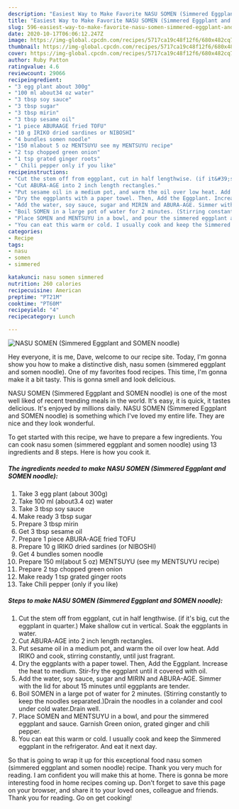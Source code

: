 ```yaml
---
description: "Easiest Way to Make Favorite NASU SOMEN (Simmered Eggplant and SOMEN noodle)"
title: "Easiest Way to Make Favorite NASU SOMEN (Simmered Eggplant and SOMEN noodle)"
slug: 596-easiest-way-to-make-favorite-nasu-somen-simmered-eggplant-and-somen-noodle
date: 2020-10-17T06:06:12.247Z
image: https://img-global.cpcdn.com/recipes/5717ca19c48f12f6/680x482cq70/nasu-somen-simmered-eggplant-and-somen-noodle-recipe-main-photo.jpg
thumbnail: https://img-global.cpcdn.com/recipes/5717ca19c48f12f6/680x482cq70/nasu-somen-simmered-eggplant-and-somen-noodle-recipe-main-photo.jpg
cover: https://img-global.cpcdn.com/recipes/5717ca19c48f12f6/680x482cq70/nasu-somen-simmered-eggplant-and-somen-noodle-recipe-main-photo.jpg
author: Ruby Patton
ratingvalue: 4.6
reviewcount: 29066
recipeingredient:
- "3 egg plant about 300g"
- "100 ml about34 oz water"
- "3 tbsp soy sauce"
- "3 tbsp sugar"
- "3 tbsp mirin"
- "3 tbsp sesame oil"
- "1 piece ABURAAGE fried TOFU"
- "10 g IRIKO dried sardines or NIBOSHI"
- "4 bundles somen noodle"
- "150 mlabout 5 oz MENTSUYU see my MENTSUYU recipe"
- "2 tsp chopped green onion"
- "1 tsp grated ginger roots"
- " Chili pepper only if you like"
recipeinstructions:
- "Cut the stem off from eggplant, cut in half lengthwise. (if it&#39;s big, cut the eggplant in quarter.) Make shallow cut in vertical. Soak the eggplants in water."
- "Cut ABURA-AGE into 2 inch length rectangles."
- "Put sesame oil in a medium pot, and warm the oil over low heat. Add IRIKO and cook, stirring constantly, until just fragrant."
- "Dry the eggplants with a paper towel. Then, Add the Eggplant. Increase the heat to medium. Stir-fry the eggplant until it covered with oil."
- "Add the water, soy sauce, sugar and MIRIN and ABURA-AGE. Simmer with the lid for about 15 minutes until eggplants are tender."
- "Boil SOMEN in a large pot of water for 2 minutes. (Stirring constantly to keep the noodles separated.)Drain the noodles in a colander and cool under cold water.Drain well."
- "Place SOMEN and MENTSUYU in a bowl, and pour the simmered eggplant and sauce. Garnish Green onion, grated ginger and chili pepper."
- "You can eat this warm or cold. I usually cook and keep the Simmered eggplant in the refrigerator. And eat it next day."
categories:
- Recipe
tags:
- nasu
- somen
- simmered

katakunci: nasu somen simmered 
nutrition: 260 calories
recipecuisine: American
preptime: "PT21M"
cooktime: "PT60M"
recipeyield: "4"
recipecategory: Lunch

---
```



![NASU SOMEN (Simmered Eggplant and SOMEN noodle)](https://img-global.cpcdn.com/recipes/5717ca19c48f12f6/680x482cq70/nasu-somen-simmered-eggplant-and-somen-noodle-recipe-main-photo.jpg)

Hey everyone, it is me, Dave, welcome to our recipe site. Today, I'm gonna show you how to make a distinctive dish, nasu somen (simmered eggplant and somen noodle). One of my favorites food recipes. This time, I'm gonna make it a bit tasty. This is gonna smell and look delicious.



NASU SOMEN (Simmered Eggplant and SOMEN noodle) is one of the most well liked of recent trending meals in the world. It's easy, it is quick, it tastes delicious. It's enjoyed by millions daily. NASU SOMEN (Simmered Eggplant and SOMEN noodle) is something which I've loved my entire life. They are nice and they look wonderful.


To get started with this recipe, we have to prepare a few ingredients. You can cook nasu somen (simmered eggplant and somen noodle) using 13 ingredients and 8 steps. Here is how you cook it.

<!--inarticleads1-->

##### The ingredients needed to make NASU SOMEN (Simmered Eggplant and SOMEN noodle):

1. Take 3 egg plant (about 300g)
1. Take 100 ml (about3.4 oz) water
1. Take 3 tbsp soy sauce
1. Make ready 3 tbsp sugar
1. Prepare 3 tbsp mirin
1. Get 3 tbsp sesame oil
1. Prepare 1 piece ABURA-AGE fried TOFU
1. Prepare 10 g IRIKO dried sardines (or NIBOSHI)
1. Get 4 bundles somen noodle
1. Prepare 150 ml(about 5 oz) MENTSUYU (see my MENTSUYU recipe)
1. Prepare 2 tsp chopped green onion
1. Make ready 1 tsp grated ginger roots
1. Take  Chili pepper (only if you like)




<!--inarticleads2-->

##### Steps to make NASU SOMEN (Simmered Eggplant and SOMEN noodle):

1. Cut the stem off from eggplant, cut in half lengthwise. (if it&#39;s big, cut the eggplant in quarter.) Make shallow cut in vertical. Soak the eggplants in water.
1. Cut ABURA-AGE into 2 inch length rectangles.
1. Put sesame oil in a medium pot, and warm the oil over low heat. Add IRIKO and cook, stirring constantly, until just fragrant.
1. Dry the eggplants with a paper towel. Then, Add the Eggplant. Increase the heat to medium. Stir-fry the eggplant until it covered with oil.
1. Add the water, soy sauce, sugar and MIRIN and ABURA-AGE. Simmer with the lid for about 15 minutes until eggplants are tender.
1. Boil SOMEN in a large pot of water for 2 minutes. (Stirring constantly to keep the noodles separated.)Drain the noodles in a colander and cool under cold water.Drain well.
1. Place SOMEN and MENTSUYU in a bowl, and pour the simmered eggplant and sauce. Garnish Green onion, grated ginger and chili pepper.
1. You can eat this warm or cold. I usually cook and keep the Simmered eggplant in the refrigerator. And eat it next day.




So that is going to wrap it up for this exceptional food nasu somen (simmered eggplant and somen noodle) recipe. Thank you very much for reading. I am confident you will make this at home. There is gonna be more interesting food in home recipes coming up. Don't forget to save this page on your browser, and share it to your loved ones, colleague and friends. Thank you for reading. Go on get cooking!
